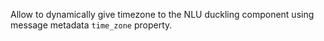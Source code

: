 Allow to dynamically give timezone to the NLU duckling component using message metadata `time_zone` property.